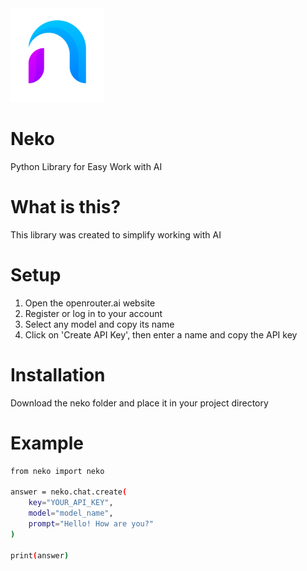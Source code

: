 
<img src="NekoLogo.png" width="150" height="150">

# Neko
Python Library for Easy Work with AI

# What is this?

This library was created to simplify working with AI

# Setup

1. Open the openrouter.ai website
2. Register or log in to your account
3. Select any model and copy its name
4. Click on 'Create API Key', then enter a name and copy the API key

# Installation

Download the neko folder and place it in your project directory

# Example

```bash
from neko import neko

answer = neko.chat.create(
    key="YOUR_API_KEY",
    model="model_name",
    prompt="Hello! How are you?"
)

print(answer)
```
